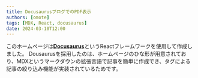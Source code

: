 ```yaml
---
title: DocusaurusブログでのPDF表示
authors: [omote]
tags: [MDX, React, docusaurus]
date: 2024-03-10T12:00
---
```


このホームページは[**Docusaurus**](https://docusaurus.io/)というReactフレームワークを使用して作成しました。
Dousaurusを採用したのは、ホームページのひな形が用意されており、MDXというマークダウンの拡張言語で記事を簡単に作成でき、タグによる記事の絞り込み機能が実装されているためです。
